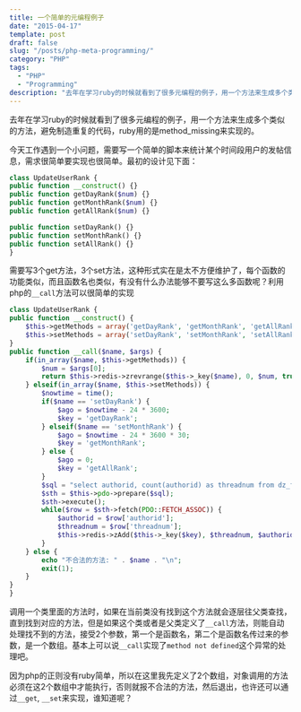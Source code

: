 ```yaml
---
title: 一个简单的元编程例子
date: "2015-04-17"
template: post
draft: false
slug: "/posts/php-meta-programming/"
category: "PHP"
tags:
  - "PHP"
  - "Programming"
description: "去年在学习ruby的时候就看到了很多元编程的例子，用一个方法来生成多个类似的方法，避免制造重复的代码，ruby用的是method_missing来实现..."
---
```


去年在学习ruby的时候就看到了很多元编程的例子，用一个方法来生成多个类似的方法，避免制造重复的代码，ruby用的是method_missing来实现的。

今天工作遇到一个小问题，需要写一个简单的脚本来统计某个时间段用户的发帖信息，需求很简单要实现也很简单。最初的设计见下面：

```php
class UpdateUserRank {
public function __construct() {}
public function getDayRank($num) {}
public function getMonthRank($num) {}
public function getAllRank($num) {}

public function setDayRank() {}
public function setMonthRank() {}
public function setAllRank() {}
}
```

需要写3个get方法，3个set方法，这种形式实在是太不方便维护了，每个函数的功能类似，而且函数名也类似，有没有什么办法能够不要写这么多函数呢？利用php的`__call`方法可以很简单的实现

```php
class UpdateUserRank {
public function __construct() {
    $this->getMethods = array('getDayRank', 'getMonthRank', 'getAllRank');
    $this->setMethods = array('setDayRank', 'setMonthRank', 'setAllRank');
}
public function __call($name, $args) {
    if(in_array($name, $this->getMethods)) {
        $num = $args[0];
        return $this->redis->zrevrange($this->_key($name), 0, $num, true);
    } elseif(in_array($name, $this->setMethods)) {
        $nowtime = time();
        if($name == 'setDayRank') {
            $ago = $nowtime - 24 * 3600;
            $key = 'getDayRank';
        } elseif($name == 'setMonthRank') {
            $ago = $nowtime - 24 * 3600 * 30;
            $key = 'getMonthRank';
        } else {
            $ago = 0;
            $key = 'getAllRank';
        }
        $sql = "select authorid, count(authorid) as threadnum from dz_forum_thread where dateline between $ago and $nowtime group by authorid";
        $sth = $this->pdo->prepare($sql);
        $sth->execute();
        while($row = $sth->fetch(PDO::FETCH_ASSOC)) {
            $authorid = $row['authorid'];
            $threadnum = $row['threadnum'];
            $this->redis->zAdd($this->_key($key), $threadnum, $authorid);
        }
    } else {
        echo "不合法的方法: " . $name . "\n";
        exit(1);
    }
}
}
```

调用一个类里面的方法时，如果在当前类没有找到这个方法就会逐层往父类查找，直到找到对应的方法，但是如果这个类或者是父类定义了`__call`方法，则能自动处理找不到的方法，接受2个参数，第一个是函数名，第二个是函数名传过来的参数，是一个数组。基本上可以说`__call`实现了`method not defined`这个异常的处理吧。

因为php的正则没有ruby简单，所以在这里我先定义了2个数组，对象调用的方法必须在这2个数组中才能执行，否则就报不合法的方法，然后退出，也许还可以通过`__get`, `__set`来实现，谁知道呢？
